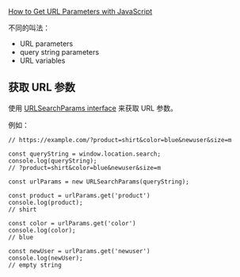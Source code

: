 

[How to Get URL Parameters with JavaScript](https://www.sitepoint.com/get-url-parameters-with-javascript/)


不同的叫法：

- URL parameters
- query string parameters
- URL variables

## 获取 URL 参数

使用 [URLSearchParams interface](https://developer.mozilla.org/en-US/docs/Web/API/URLSearchParams) 来获取 URL 参数。

例如：

```
// https://example.com/?product=shirt&color=blue&newuser&size=m

const queryString = window.location.search;
console.log(queryString);
// ?product=shirt&color=blue&newuser&size=m

const urlParams = new URLSearchParams(queryString);

const product = urlParams.get('product')
console.log(product);
// shirt

const color = urlParams.get('color')
console.log(color);
// blue

const newUser = urlParams.get('newuser')
console.log(newUser);
// empty string
```


